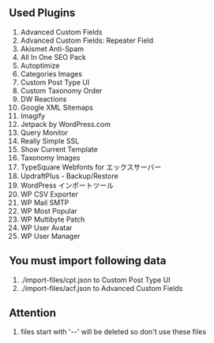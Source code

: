 Used Plugins
---------------
1. Advanced Custom Fields
2. Advanced Custom Fields: Repeater Field
3. Akismet Anti-Spam
4. All In One SEO Pack
5. Autoptimize
6. Categories Images
7. Custom Post Type UI
8. Custom Taxonomy Order
9. DW Reactions
10. Google XML Sitemaps
11. Imagify
12. Jetpack by WordPress.com
13. Query Monitor
14. Really Simple SSL
15. Show Current Template
16. Taxonomy Images
17. TypeSquare Webfonts for エックスサーバー
18. UpdraftPlus - Backup/Restore
19. WordPress インポートツール
20. WP CSV Exporter
21. WP Mail SMTP
22. WP Most Popular
23. WP Multibyte Patch
24. WP User Avatar
25. WP User Manager

You must import following data
---------------------------------
1. ./import-files/cpt.json to Custom Post Type UI
2. ./import-files/acf.json to Advanced Custom Fields

Attention
------------
1. files start with '--' will be deleted so don't use these files